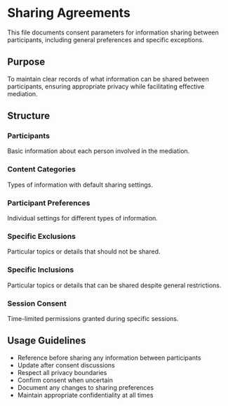 # Sharing Agreements

This file documents consent parameters for information sharing between participants, including general preferences and specific exceptions.

## Purpose
To maintain clear records of what information can be shared between participants, ensuring appropriate privacy while facilitating effective mediation.

## Structure

### Participants
Basic information about each person involved in the mediation.

### Content Categories
Types of information with default sharing settings.

### Participant Preferences
Individual settings for different types of information.

### Specific Exclusions
Particular topics or details that should not be shared.

### Specific Inclusions
Particular topics or details that can be shared despite general restrictions.

### Session Consent
Time-limited permissions granted during specific sessions.

## Usage Guidelines

- Reference before sharing any information between participants
- Update after consent discussions
- Respect all privacy boundaries
- Confirm consent when uncertain
- Document any changes to sharing preferences
- Maintain appropriate confidentiality at all times

